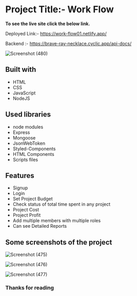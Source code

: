 # Project Title:- Work Flow

**To see the live site click the below link.**

Deployed Link:- https://work-flow01.netlify.app/

Backend :- https://brave-ray-necklace.cyclic.app/api-docs/

![Screenshot (480)](https://user-images.githubusercontent.com/114337213/221439415-ec7af856-7297-4380-a5de-4b1befa880f3.png)

## Built with
<ul>
  <li>HTML</li>
  <li>CSS</li>
  <li>JavaScript</li>
  <li>NodeJS</li>
</ul>

## Used libraries
<ul>
  <li>node modules</li>
  <li>Express</li>
  <li>Mongoose</li>
  <li>JsonWebToken</li>
  <li>Styled-Components</li>
  <li>HTML Components</li>
  <li>Scripts files</li>
</ul>

## Features
<ul>
  <li>Signup</li>
  <li>Login</li>
  <li>Set Project Budget</li>
  <li>Check status of total time spent in any project</li>

  <li>Project Cost</li>
  <li>Project Profit</li>

  <li>Add multiple members with multiple roles</li>
  <li>Can see Detailed Reports</li>
</ul>

## Some screenshots of the project

![Screenshot (475)](https://user-images.githubusercontent.com/114337213/221439490-fb92cffd-bf0e-40b1-9136-3584eefde52a.png)

![Screenshot (476)](https://user-images.githubusercontent.com/114337213/221439494-e4f46566-38c5-4fea-bf99-744732667963.png)

![Screenshot (477)](https://user-images.githubusercontent.com/114337213/221439496-eeb4ceb3-4b37-4ae3-8f27-1a64cfcc2aac.png)

### Thanks for reading
